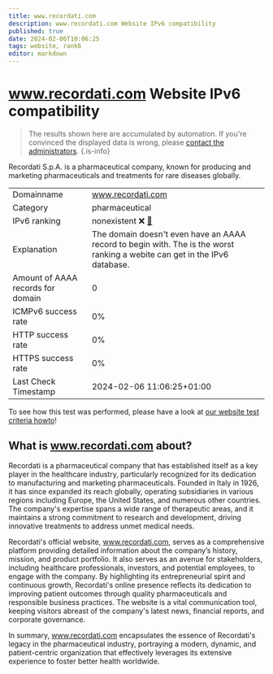 ```yaml
---
title: www.recordati.com
description: www.recordati.com Website IPv6 compatibility
published: true
date: 2024-02-06T10:06:25
tags: website, rank6
editor: markdown
---
```


# www.recordati.com Website IPv6 compatibility

> The results shown here are accumulated by automation. If you're convinced the displayed data is wrong, please [contact the administrators](/howto/chat). 
{.is-info}

Recordati S.p.A. is a pharmaceutical company, known for producing and marketing pharmaceuticals and treatments for rare diseases globally.


|   |   |
| - | - |
| Domainname | www.recordati.com
| Category | pharmaceutical |
| IPv6 ranking | nonexistent :x: [🔗](/howto/ranking) |
| Explanation | The domain doesn't even have an AAAA record to begin with. The is the worst ranking a webite can get in the IPv6 database. |
| Amount of AAAA records for domain | 0 |
| ICMPv6 success rate | 0%|
| HTTP success rate | 0% |
| HTTPS success rate | 0% |
| Last Check Timestamp | 2024-02-06 11:06:25+01:00 |

To see how this test was performed, please have a look at [our website test criteria howto](/howto/testcriteria/website)!


## What is www.recordati.com about?
Recordati is a pharmaceutical company that has established itself as a key player in the healthcare industry, particularly recognized for its dedication to manufacturing and marketing pharmaceuticals. Founded in Italy in 1926, it has since expanded its reach globally, operating subsidiaries in various regions including Europe, the United States, and numerous other countries. The company's expertise spans a wide range of therapeutic areas, and it maintains a strong commitment to research and development, driving innovative treatments to address unmet medical needs.

Recordati's official website, www.recordati.com, serves as a comprehensive platform providing detailed information about the company’s history, mission, and product portfolio. It also serves as an avenue for stakeholders, including healthcare professionals, investors, and potential employees, to engage with the company. By highlighting its entrepreneurial spirit and continuous growth, Recordati's online presence reflects its dedication to improving patient outcomes through quality pharmaceuticals and responsible business practices. The website is a vital communication tool, keeping visitors abreast of the company's latest news, financial reports, and corporate governance.

In summary, www.recordati.com encapsulates the essence of Recordati's legacy in the pharmaceutical industry, portraying a modern, dynamic, and patient-centric organization that effectively leverages its extensive experience to foster better health worldwide.


